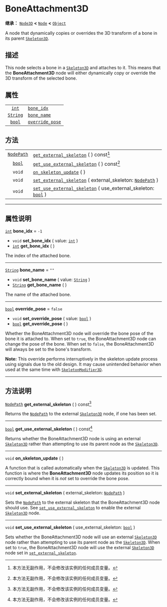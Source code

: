 <!-- ⚠ 请勿编辑本文件 ⚠ -->
<!-- 本文档使用脚本从 WeDot 引擎源码仓库生成。 -->
<!-- 生成脚本：https://github.com/WeDot-Engine/WeDot/tree/4.3/doc/tools/make_md.py； -->
<!-- 原文件：https://github.com/WeDot-Engine/WeDot/tree/4.3/doc/classes/BoneAttachment3D.xml。 -->

<div id="_class_boneattachment3d"></div>

# BoneAttachment3D

**继承：** [`Node3D`](class_node3d.md) **<** [`Node`](class_node.md) **<** [`Object`](class_object.md)

А node that dynamically copies or overrides the 3D transform of a bone in its parent [`Skeleton3D`](class_skeleton3d.md).

## 描述

This node selects a bone in a [`Skeleton3D`](class_skeleton3d.md) and attaches to it. This means that the **BoneAttachment3D** node will either dynamically copy or override the 3D transform of the selected bone.

## 属性

|||
|:-:|:--|
| [`int`](class_int.md)       | [`bone_idx`](class_boneattachment3d.md#class_boneattachment3d_property_bone_idx)           | ``-1``    |
| [`String`](class_string.md) | [`bone_name`](class_boneattachment3d.md#class_boneattachment3d_property_bone_name)         | ``""``    |
| [`bool`](class_bool.md)     | [`override_pose`](class_boneattachment3d.md#class_boneattachment3d_property_override_pose) | ``false`` |

## 方法

|||
|:-:|:--|
| [`NodePath`](class_nodepath.md) | [`get_external_skeleton`](class_boneattachment3d.md#class_boneattachment3d_method_get_external_skeleton) ( ) const[^const]                                          |
| [`bool`](class_bool.md)         | [`get_use_external_skeleton`](class_boneattachment3d.md#class_boneattachment3d_method_get_use_external_skeleton) ( ) const[^const]                                  |
| `void`                          | [`on_skeleton_update`](class_boneattachment3d.md#class_boneattachment3d_method_on_skeleton_update) ( )                                                              |
| `void`                          | [`set_external_skeleton`](class_boneattachment3d.md#class_boneattachment3d_method_set_external_skeleton) ( external_skeleton: [`NodePath`](class_nodepath.md) )     |
| `void`                          | [`set_use_external_skeleton`](class_boneattachment3d.md#class_boneattachment3d_method_set_use_external_skeleton) ( use_external_skeleton: [`bool`](class_bool.md) ) |

<!-- rst-class:: classref-section-separator -->

---

## 属性说明

<div id="_class_boneattachment3d_property_bone_idx"></div>

[`int`](class_int.md) **bone_idx** = ``-1`` <div id="class_boneattachment3d_property_bone_idx"></div>

- `void` **set_bone_idx** ( value: [`int`](class_int.md) )
- [`int`](class_int.md) **get_bone_idx** ( )

The index of the attached bone.

<!-- rst-class:: classref-item-separator -->

---

<div id="_class_boneattachment3d_property_bone_name"></div>

[`String`](class_string.md) **bone_name** = ``""`` <div id="class_boneattachment3d_property_bone_name"></div>

- `void` **set_bone_name** ( value: [`String`](class_string.md) )
- [`String`](class_string.md) **get_bone_name** ( )

The name of the attached bone.

<!-- rst-class:: classref-item-separator -->

---

<div id="_class_boneattachment3d_property_override_pose"></div>

[`bool`](class_bool.md) **override_pose** = ``false`` <div id="class_boneattachment3d_property_override_pose"></div>

- `void` **set_override_pose** ( value: [`bool`](class_bool.md) )
- [`bool`](class_bool.md) **get_override_pose** ( )

Whether the BoneAttachment3D node will override the bone pose of the bone it is attached to. When set to `true`, the BoneAttachment3D node can change the pose of the bone. When set to `false`, the BoneAttachment3D will always be set to the bone's transform.

 **Note:** This override performs interruptively in the skeleton update process using signals due to the old design. It may cause unintended behavior when used at the same time with [`SkeletonModifier3D`](class_skeletonmodifier3d.md).

<!-- rst-class:: classref-section-separator -->

---

## 方法说明

<div id="_class_boneattachment3d_method_get_external_skeleton"></div>

[`NodePath`](class_nodepath.md) **get_external_skeleton** ( ) const[^const]<div id="class_boneattachment3d_method_get_external_skeleton"></div>

Returns the [`NodePath`](class_nodepath.md) to the external [`Skeleton3D`](class_skeleton3d.md) node, if one has been set.

<!-- rst-class:: classref-item-separator -->

---

<div id="_class_boneattachment3d_method_get_use_external_skeleton"></div>

[`bool`](class_bool.md) **get_use_external_skeleton** ( ) const[^const]<div id="class_boneattachment3d_method_get_use_external_skeleton"></div>

Returns whether the BoneAttachment3D node is using an external [`Skeleton3D`](class_skeleton3d.md) rather than attempting to use its parent node as the [`Skeleton3D`](class_skeleton3d.md).

<!-- rst-class:: classref-item-separator -->

---

<div id="_class_boneattachment3d_method_on_skeleton_update"></div>

`void` **on_skeleton_update** ( )<div id="class_boneattachment3d_method_on_skeleton_update"></div>

A function that is called automatically when the [`Skeleton3D`](class_skeleton3d.md) is updated. This function is where the **BoneAttachment3D** node updates its position so it is correctly bound when it is *not* set to override the bone pose.

<!-- rst-class:: classref-item-separator -->

---

<div id="_class_boneattachment3d_method_set_external_skeleton"></div>

`void` **set_external_skeleton** ( external_skeleton: [`NodePath`](class_nodepath.md) )<div id="class_boneattachment3d_method_set_external_skeleton"></div>

Sets the [`NodePath`](class_nodepath.md) to the external skeleton that the BoneAttachment3D node should use. See [`set_use_external_skeleton`](class_boneattachment3d.md#class_boneattachment3d_method_set_use_external_skeleton) to enable the external [`Skeleton3D`](class_skeleton3d.md) node.

<!-- rst-class:: classref-item-separator -->

---

<div id="_class_boneattachment3d_method_set_use_external_skeleton"></div>

`void` **set_use_external_skeleton** ( use_external_skeleton: [`bool`](class_bool.md) )<div id="class_boneattachment3d_method_set_use_external_skeleton"></div>

Sets whether the BoneAttachment3D node will use an external [`Skeleton3D`](class_skeleton3d.md) node rather than attempting to use its parent node as the [`Skeleton3D`](class_skeleton3d.md). When set to `true`, the BoneAttachment3D node will use the external [`Skeleton3D`](class_skeleton3d.md) node set in [`set_external_skeleton`](class_boneattachment3d.md#class_boneattachment3d_method_set_external_skeleton).

[^virtual]: 本方法通常需要用户覆盖才能生效。
[^const]: 本方法无副作用，不会修改该实例的任何成员变量。
[^vararg]: 本方法除了能接受在此处描述的参数外，还能够继续接受任意数量的参数。
[^constructor]: 本方法用于构造某个类型。
[^static]: 调用本方法无需实例，可直接使用类名进行调用。
[^operator]: 本方法描述的是使用本类型作为左操作数的有效运算符。
[^bitfield]: 这个值是由下列位标志构成位掩码的整数。
[^void]: 无返回值。

